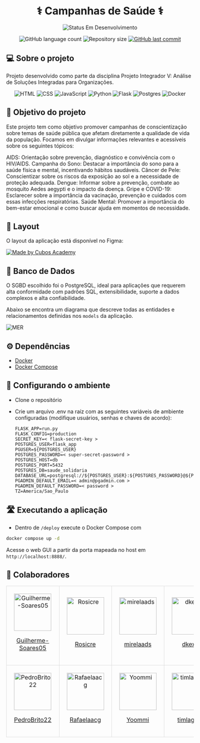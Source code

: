<div id="doc-header" align="center">
<h1>
⚕️ Campanhas de Saúde ⚕️
</h1>

<p>
    <img alt="Status Em Desenvolvimento" src="https://img.shields.io/badge/STATUS-EM%20DESENVOLVIMENTO-orange">
</p>

<p>
    <img alt="GitHub language count" src="https://img.shields.io/github/languages/count/jvitor-alol/Saude-Solidaria?color=%2304D361">
    <img alt="Repository size" src="https://img.shields.io/github/repo-size/jvitor-alol/Saude-Solidaria"> 
    <a href="https://github.com/jvitor-alol/Saude-Solidaria/commits/main/">
    <img alt="GitHub last commit" src="https://img.shields.io/github/last-commit/jvitor-alol/Saude-Solidaria">
    </a>
</p>
</div>

## 💻 Sobre o projeto

Projeto desenvolvido como parte da disciplina Projeto Integrador V: Análise de Soluções Integradas para Organizações.

<div id="tech-stack" align="center">
  
![HTML](https://img.shields.io/badge/HTML-%23E34F26.svg?logo=html5&logoColor=white)
![CSS](https://img.shields.io/badge/CSS-1572B6?logo=css3&logoColor=fff)
![JavaScript](https://img.shields.io/badge/JavaScript-F7DF1E?logo=javascript&logoColor=000)
![Python](https://img.shields.io/badge/Python-3776AB?logo=python&logoColor=fff)
![Flask](https://img.shields.io/badge/Flask-000?logo=flask&logoColor=fff)
![Postgres](https://img.shields.io/badge/Postgres-%23316192.svg?logo=postgresql&logoColor=white)
![Docker](https://img.shields.io/badge/Docker-2496ED?logo=docker&logoColor=fff)

</div>

## 🔘 Objetivo do projeto

Este projeto tem como objetivo promover campanhas de conscientização sobre temas de saúde pública que afetam diretamente a qualidade de vida da população. Focamos em divulgar informações relevantes e acessíveis sobre os seguintes tópicos:

AIDS: Orientação sobre prevenção, diagnóstico e convivência com o HIV/AIDS.
Campanha do Sono: Destacar a importância do sono para a saúde física e mental, incentivando hábitos saudáveis.
Câncer de Pele: Conscientizar sobre os riscos da exposição ao sol e a necessidade de proteção adequada.
Dengue: Informar sobre a prevenção, combate ao mosquito Aedes aegypti e o impacto da doença.
Gripe e COVID-19: Esclarecer sobre a importância da vacinação, prevenção e cuidados com essas infecções respiratórias.
Saúde Mental: Promover a importância do bem-estar emocional e como buscar ajuda em momentos de necessidade.

## 🎨 Layout

O layout da aplicação está disponível no Figma:

[![Made by Cubos Academy](https://img.shields.io/badge/Acessar%20Layout%20-Figma-%2304D361)](https://www.figma.com/files/project/77994470/%F0%9F%93%84-Templates-para-Projetos%2C-Eventos-e-Cursos?fuid=1110596132085818429)

## 🎲 Banco de Dados

O SGBD escolhido foi o PostgreSQL, ideal para aplicações que requerem alta conformidade com padrões SQL, extensibilidade, suporte a dados complexos e alta confiabilidade.

Abaixo se encontra um diagrama que descreve todas as entidades e relacionamentos definidas nos `models` da aplicação.

![MER](./docs/assets/MER.png)

## ⚙️ Dependências

- [Docker](https://docs.docker.com/guides/getting-started/)
- [Docker Compose](https://docs.docker.com/compose/)

## 🔨 Configurando o ambiente

- Clone o repositório

- Crie um arquivo .env na raíz com as seguintes variáveis de ambiente configuradas (modifique usuários, senhas e chaves de acordo):

  ```env
  FLASK_APP=run.py
  FLASK_CONFIG=production
  SECRET_KEY=< flask-secret-key >
  POSTGRES_USER=flask_app
  PGUSER=${POSTGRES_USER}
  POSTGRES_PASSWORD=< super-secret-password >
  POSTGRES_HOST=db
  POSTGRES_PORT=5432
  POSTGRES_DB=saude_solidaria
  DATABASE_URL=postgresql://${POSTGRES_USER}:${POSTGRES_PASSWORD}@${POSTGRES_HOST}:${POSTGRES_PORT}/${POSTGRES_DB}
  PGADMIN_DEFAULT_EMAIL=< admin@pgadmin.com >
  PGADMIN_DEFAULT_PASSWORD=< password >
  TZ=America/Sao_Paulo
  ```

## 🛣️ Executando a aplicação

- Dentro de `/deploy` execute o Docker Compose com

```bash
docker compose up -d
```

Acesse o web GUI a partir da porta mapeada no host em `http://localhost:8888/`.

## 👥 Colaboradores

<div align="center">
    <table style="width: 100%; border-collapse: collapse; text-align: center;">
        <tr>
            <td style="padding: 20px; border: 1px solid #ddd; vertical-align: middle;">
                <img src="https://avatars.githubusercontent.com/u/95151247?v=4" alt="Guilherme-Soares05" style="display: block; margin: 0 auto; width: 100px; height: 100px;">
                <a href="https://github.com/Guilherme-Soares05" target="_blank"><p>Guilherme-Soares05</p></a>
            </td>
            <td style="padding: 20px; border: 1px solid #ddd; vertical-align: middle;">
                <img src="https://avatars.githubusercontent.com/u/94906196?v=4" alt="Rosicre" style="display: block; margin: 0 auto; width: 100px; height: 100px;">
                <a href="https://github.com/Rosicre" target="_blank"><p>Rosicre</p></a>
            </td>
            <td style="padding: 20px; border: 1px solid #ddd; vertical-align: middle;">
                <img src="https://avatars.githubusercontent.com/u/142458518?v=4" alt="mirelaads" style="display: block; margin: 0 auto; width: 100px; height: 100px;">
                <a href="https://github.com/mirelaads" target="_blank"><p>mirelaads</p></a>
            </td>
            <td style="padding: 20px; border: 1px solid #ddd; vertical-align: middle;">
                <img src="https://avatars.githubusercontent.com/u/86894587?v=4" alt="dkexs" style="display: block; margin: 0 auto; width: 100px; height: 100px;">
                <a href="https://github.com/dkexs" target="_blank"><p>dkexs</p></a>
            </td>
        </tr>
        <tr>
            <td style="padding: 20px; border: 1px solid #ddd; vertical-align: middle;">
                <img src="https://avatars.githubusercontent.com/u/60987344?v=4" alt="PedroBrito22" style="display: block; margin: 0 auto; width: 100px; height: 100px;">
                <a href="https://github.com/PedroBrito22" target="_blank"><p>PedroBrito22</p></a>
            </td>
            <td style="padding: 20px; border: 1px solid #ddd; vertical-align: middle;">
                <img src="https://avatars.githubusercontent.com/u/115372931?v=4" alt="Rafaelaacg" style="display: block; margin: 0 auto; width: 100px; height: 100px;">
                <a href="https://github.com/Rafaelaacg" target="_blank"><p>Rafaelaacg</p></a>
            </td>
            <td style="padding: 20px; border: 1px solid #ddd; vertical-align: middle;">
                <img src="https://avatars.githubusercontent.com/u/78533414?v=4" alt="Yoommi" style="display: block; margin: 0 auto; width: 100px; height: 100px;">
                <a href="https://github.com/Yoommi" target="_blank"><p>Yoommi</p></a>
            </td>
            <td style="padding: 20px; border: 1px solid #ddd; vertical-align: middle;">
                <img src="https://avatars.githubusercontent.com/u/69800107?v=4" alt="timlagolg" style="display: block; margin: 0 auto; width: 100px; height: 100px;">
                <a href="https://github.com/timlagolg" target="_blank"><p>timlagolg</p></a>
            </td>
        </tr>
    </table>
</div>
